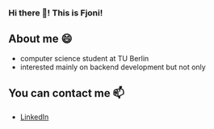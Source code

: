 ### Hi there 👋! This is Fjoni!
<!--
**fjoniyz/fjoniyz** is a ✨ _special_ ✨ repository because its `README.md` (this file) appears on your GitHub profile.

Here are some ideas to get you started:

- 🔭 I’m currently working on ...
- 🌱 I’m currently learning ...
- 👯 I’m looking to collaborate on ...
- 🤔 I’m looking for help with ...
- 💬 Ask me about ...
- 📫 How to reach me: ...
- 😄 Pronouns: ...
- ⚡ Fun fact: ...
-->
## About me 😄
<ul>
<li>computer science student at TU Berlin</li>
<li>interested mainly on backend development but not only</li>
</ul>

## You can contact me 📫
<ul>
<li><a href="https://www.linkedin.com/in/fjoni-yzeiri-9770471aa/">LinkedIn</a></li>
</ul>
